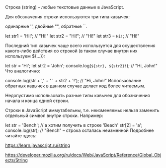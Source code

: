 Строка (string) – любые текстовые данные в JavaScript.

Для обозначения строки используются три типа кавычек:

одинарные '',
двойные "",
обратные ``.

let str1 = 'Hi!'; // "Hi!"
let str2 = "Hi!"; // "Hi!"
let str3 = `Hi!`; // "Hi!"

Последний тип кавычек чаще всего используется для осуществления какого-либо действия со строкой (в таком случае внутри них используем ${...}):

let str = 'Hi';
let str2 = 'John';
console.log(`${str}, ${str2}!`); // "Hi, John!"
Что аналогично:

console.log(str + ',' + ' ' + str2 + '!'); // "Hi, John!" 
Использование обратных кавычек в данном случае делает код более читаемым.

Недопустимо использовать разные типы кавычек для обозначения начала и конца одной строки.

Строки в JavaScript иммутабельны, т.е. неизменяемы: нельзя заменить отдельный символ внутри строки. Например:

let str = 'Bench'; // а хотим получить в строке 'Beach' 
str[2] = 'a';
console.log(str); // "Bench" – строка осталась неизменной
Подробнее читайте здесь:

https://learn.javascript.ru/string

https://developer.mozilla.org/ru/docs/Web/JavaScript/Reference/Global_Objects/String



